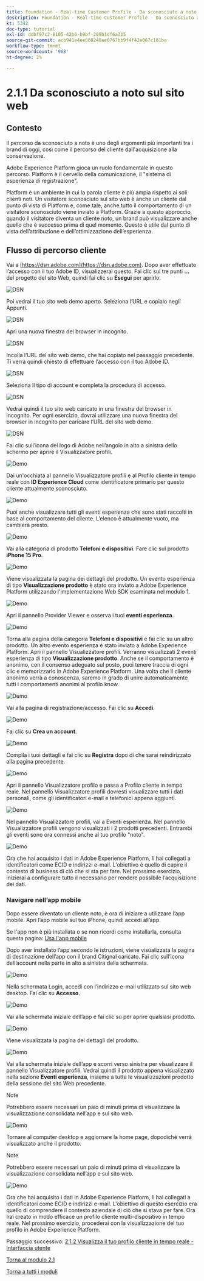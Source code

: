 ```yaml
---
title: Foundation - Real-time Customer Profile - Da sconosciuto a noto sul sito web
description: Foundation - Real-time Customer Profile - Da sconosciuto a noto sul sito web
kt: 5342
doc-type: tutorial
exl-id: ddbf97c2-8105-42b6-b9bf-209b1df6a3b5
source-git-commit: acb941e4ee668248ae0767bb9f4f42e067c181ba
workflow-type: tm+mt
source-wordcount: '968'
ht-degree: 2%

---
```


# 2.1.1 Da sconosciuto a noto sul sito web

## Contesto

Il percorso da sconosciuto a noto è uno degli argomenti più importanti tra i brand di oggi, così come il percorso del cliente dall&#39;acquisizione alla conservazione.

Adobe Experience Platform gioca un ruolo fondamentale in questo percorso. Platform è il cervello della comunicazione, il &quot;sistema di esperienza di registrazione&quot;.

Platform è un ambiente in cui la parola cliente è più ampia rispetto ai soli clienti noti. Un visitatore sconosciuto sul sito web è anche un cliente dal punto di vista di Platform e, come tale, anche tutto il comportamento di un visitatore sconosciuto viene inviato a Platform. Grazie a questo approccio, quando il visitatore diventa un cliente noto, un brand può visualizzare anche quello che è successo prima di quel momento. Questo è utile dal punto di vista dell’attribuzione e dell’ottimizzazione dell’esperienza.

## Flusso di percorso cliente

Vai a [https://dsn.adobe.com](https://dsn.adobe.com). Dopo aver effettuato l’accesso con il tuo Adobe ID, visualizzerai questo. Fai clic sui tre punti **...** del progetto del sito Web, quindi fai clic su **Esegui** per aprirlo.

![DSN](./../../datacollection/module1.1/images/web8.png)

Poi vedrai il tuo sito web demo aperto. Seleziona l’URL e copialo negli Appunti.

![DSN](../../gettingstarted/gettingstarted/images/web3.png)

Apri una nuova finestra del browser in incognito.

![DSN](../../gettingstarted/gettingstarted/images/web4.png)

Incolla l’URL del sito web demo, che hai copiato nel passaggio precedente. Ti verrà quindi chiesto di effettuare l’accesso con il tuo Adobe ID.

![DSN](../../gettingstarted/gettingstarted/images/web5.png)

Seleziona il tipo di account e completa la procedura di accesso.

![DSN](../../gettingstarted/gettingstarted/images/web6.png)

Vedrai quindi il tuo sito web caricato in una finestra del browser in incognito. Per ogni esercizio, dovrai utilizzare una nuova finestra del browser in incognito per caricare l’URL del sito web demo.

![DSN](../../gettingstarted/gettingstarted/images/web7.png)

Fai clic sull’icona del logo di Adobe nell’angolo in alto a sinistra dello schermo per aprire il Visualizzatore profili.

![Demo](../../datacollection/module1.2/images/pv1.png)

Dai un&#39;occhiata al pannello Visualizzatore profili e al Profilo cliente in tempo reale con **ID Experience Cloud** come identificatore primario per questo cliente attualmente sconosciuto.

![Demo](../../datacollection/module1.2/images/pv2.png)

Puoi anche visualizzare tutti gli eventi esperienza che sono stati raccolti in base al comportamento del cliente. L’elenco è attualmente vuoto, ma cambierà presto.

![Demo](../../datacollection/module1.2/images/pv3.png)

Vai alla categoria di prodotto **Telefoni e dispositivi**. Fare clic sul prodotto **iPhone 15 Pro**.

![Demo](../../datacollection/module1.2/images/pv4.png)

Viene visualizzata la pagina dei dettagli del prodotto. Un evento esperienza di tipo **Visualizzazione prodotto** è stato ora inviato a Adobe Experience Platform utilizzando l&#39;implementazione Web SDK esaminata nel modulo 1.

![Demo](../../datacollection/module1.2/images/pv5.png)

Apri il pannello Provider Viewer e osserva i tuoi **eventi esperienza**.

![Demo](../../datacollection/module1.2/images/pv6.png)

Torna alla pagina della categoria **Telefoni e dispositivi** e fai clic su un altro prodotto. Un altro evento esperienza è stato inviato a Adobe Experience Platform. Apri il pannello Visualizzatore profili. Verranno visualizzati 2 eventi esperienza di tipo **Visualizzazione prodotto**. Anche se il comportamento è anonimo, con il consenso adeguato sul posto, puoi tenere traccia di ogni clic e memorizzarlo in Adobe Experience Platform. Una volta che il cliente anonimo verrà a conoscenza, saremo in grado di unire automaticamente tutti i comportamenti anonimi al profilo know.

![Demo](../../datacollection/module1.2/images/pv7.png)

Vai alla pagina di registrazione/accesso. Fai clic su **Accedi**.

![Demo](../../datacollection/module1.2/images/pv8.png)

Fai clic su **Crea un account**.

![Demo](../../datacollection/module1.2/images/pv9.png)

Compila i tuoi dettagli e fai clic su **Registra** dopo di che sarai reindirizzato alla pagina precedente.

![Demo](../../datacollection/module1.2/images/pv10.png)

Apri il pannello Visualizzatore profilo e passa a Profilo cliente in tempo reale. Nel pannello Visualizzatore profili dovresti visualizzare tutti i dati personali, come gli identificatori e-mail e telefonici appena aggiunti.

![Demo](../../datacollection/module1.2/images/pv11.png)

Nel pannello Visualizzatore profili, vai a Eventi esperienza. Nel pannello Visualizzatore profili vengono visualizzati i 2 prodotti precedenti. Entrambi gli eventi sono ora connessi anche al tuo profilo &quot;noto&quot;.

![Demo](../../datacollection/module1.2/images/pv12.png)

Ora che hai acquisito i dati in Adobe Experience Platform, li hai collegati a identificatori come ECID e indirizzi e-mail. L&#39;obiettivo è quello di capire il contesto di business di ciò che si sta per fare. Nel prossimo esercizio, inizierai a configurare tutto il necessario per rendere possibile l’acquisizione dei dati.

### Navigare nell’app mobile

Dopo essere diventato un cliente noto, è ora di iniziare a utilizzare l’app mobile. Apri l’app mobile sul tuo iPhone, quindi accedi all’app.

Se l&#39;app non è più installata o se non ricordi come installarla, consulta questa pagina: [Usa l&#39;app mobile](../../gettingstarted/gettingstarted/ex5.md)

Dopo aver installato l’app secondo le istruzioni, viene visualizzata la pagina di destinazione dell’app con il brand Citignal caricato. Fai clic sull’icona dell’account nella parte in alto a sinistra della schermata.

![Demo](./images/app_hp1.png)

Nella schermata Login, accedi con l’indirizzo e-mail utilizzato sul sito web desktop. Fai clic su **Accesso**.

![Demo](./images/app_acc.png)

Vai alla schermata iniziale dell’app e fai clic su per aprire qualsiasi prodotto.

![Demo](./images/app_hp.png)

Viene visualizzata la pagina dei dettagli del prodotto.

![Demo](./images/app_galaxy.png)

Vai alla schermata iniziale dell’app e scorri verso sinistra per visualizzare il pannello Visualizzatore profili. Vedrai quindi il prodotto appena visualizzato nella sezione **Eventi esperienza**, insieme a tutte le visualizzazioni prodotto della sessione del sito Web precedente.

>[!NOTE]
>
>Potrebbero essere necessari un paio di minuti prima di visualizzare la visualizzazione consolidata nell’app e sul sito web.

![Demo](./images/app_after_galaxy.png)

Tornare al computer desktop e aggiornare la home page, dopodiché verrà visualizzato anche il prodotto.

>[!NOTE]
>
>Potrebbero essere necessari un paio di minuti prima di visualizzare la visualizzazione consolidata nell’app e sul sito web.

![Demo](./images/web_x_aftermobile.png)

Ora che hai acquisito i dati in Adobe Experience Platform, li hai collegati a identificatori come ECID e indirizzi e-mail. L&#39;obiettivo di questo esercizio era quello di comprendere il contesto aziendale di ciò che si stava per fare. Ora hai creato in modo efficace un profilo cliente multi-dispositivo in tempo reale. Nel prossimo esercizio, procederai con la visualizzazione del tuo profilo in Adobe Experience Platform.

Passaggio successivo: [2.1.2 Visualizza il tuo profilo cliente in tempo reale - Interfaccia utente](./ex2.md)

[Torna al modulo 2.1](./real-time-customer-profile.md)

[Torna a tutti i moduli](../../../overview.md)
